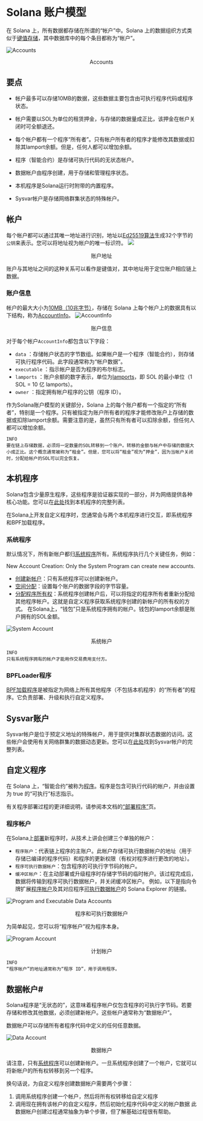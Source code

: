 # Solana 账户模型
在 Solana 上，所有数据都存储在所谓的“帐户”中。Solana 上的数据组织方式类似于[键值存储](https://en.wikipedia.org/wiki/Key%E2%80%93value_database)，其中数据库中的每个条目都称为“帐户”。

![Accounts](https://solana-developer-content.vercel.app/assets/docs/core/accounts/accounts.svg)
<center>Accounts</center>

## 要点
- 帐户最多可以存储10MB的数据，这些数据主要包含由可执行程序代码或程序状态。

- 帐户需要以SOL为单位的租赁押金，与存储的数据量成正比，该押金在帐户关闭时可全额退还。

- 每个帐户都有一个程序“所有者”。只有帐户所有者的程序才能修改其数据或扣除其lamport余额。但是，任何人都可以增加余额。

- 程序（智能合约）是存储可执行代码的无状态帐户。

- 数据帐户由程序创建，用于存储和管理程序状态。

- 本机程序是Solana运行时附带的内置程序。

- Sysvar帐户是存储网络群集状态的特殊帐户。

## 帐户
每个帐户都可以通过其唯一地址进行识别，地址以[Ed25519算法](https://ed25519.cr.yp.to/)生成32个字节的`公钥`来表示。您可以将地址视为帐户的唯一标识符。
![](https://solana-developer-content.vercel.app/assets/docs/core/accounts/accounts.svg)
<center>账户地址 </center>

账户与其地址之间的这种关系可以看作是键值对，其中地址用于定位账户相应链上数据。

### 账户信息
帐户的最大大小为[10MB（10兆字节）](https://github.com/solana-labs/solana/blob/27eff8408b7223bb3c4ab70523f8a8dca3ca6645/sdk/program/src/system_instruction.rs#L85)，存储在 Solana 上每个帐户上的数据具有以下结构，称为[AccountInfo](https://github.com/solana-labs/solana/blob/27eff8408b7223bb3c4ab70523f8a8dca3ca6645/sdk/program/src/account_info.rs#L19)。
![AccountInfo](https://solana-developer-content.vercel.app/assets/docs/core/accounts/accountinfo.svg)
<center>账户信息</center>

对于每个帐户`AccountInfo`都包含以下字段：

- `data` ：存储帐户状态的字节数组。如果帐户是一个程序（智能合约），则存储可执行程序代码。此字段通常称为“帐户数据”。
- `executable` ：指示帐户是否为程序的布尔标志。
- `lamports` ：账户余额的数字表示，单位为[lamports](https://solana.com/docs/terminology#lamport)，即 SOL 的最小单位（1 SOL = 10 亿 lamports）。
- `owner` ：指定拥有帐户程序的公钥（程序 ID）。

作为Solana账户模型的关键部分，Solana 上的每个账户都有一个指定的“所有者”，特别是一个程序。只有被指定为账户所有者的程序才能修改账户上存储的数据或扣除lamport余额。需要注意的是，虽然只有所有者可以扣除余额，但任何人都可以增加余额。

```
INFO
要在链上存储数据，必须将一定数量的SOL转移到一个账户。转移的金额与帐户中存储的数据大小成正比。这个概念通常被称为“租金”。但是，您可以将“租金”视为“押金”，因为当帐户关闭时，分配给帐户的SOL可以完全恢复。
```

## 本机程序
Solana包含少量原生程序，这些程序是验证器实现的一部分，并为网络提供各种核心功能。您可以在[此处](https://docs.solanalabs.com/runtime/programs)找到本机程序的完整列表。

在Solana上开发自定义程序时，您通常会与两个本机程序进行交互，即系统程序和BPF加载程序。

### 系统程序

默认情况下，所有新帐户都归[系统程序](https://github.com/solana-labs/solana/tree/27eff8408b7223bb3c4ab70523f8a8dca3ca6645/programs/system/src)所有。系统程序执行几个关键任务，例如：

New Account Creation: Only the System Program can create new accounts.
- [创建新帐户](https://github.com/solana-labs/solana/blob/27eff8408b7223bb3c4ab70523f8a8dca3ca6645/programs/system/src/system_processor.rs#L145)：只有系统程序可以创建新帐户。
- [空间分配](https://github.com/solana-labs/solana/blob/27eff8408b7223bb3c4ab70523f8a8dca3ca6645/programs/system/src/system_processor.rs#L70)：设置每个账户的数据字段的字节容量。
- [分配程序所有权](https://github.com/solana-labs/solana/blob/27eff8408b7223bb3c4ab70523f8a8dca3ca6645/programs/system/src/system_processor.rs#L112)：系统程序创建帐户后，可以将指定的程序所有者重新分配给其他程序帐户。这就是自定义程序获取系统程序创建的新帐户的所有权的方式。
在Solana上，“钱包”只是系统程序拥有的帐户。钱包的lamport余额是账户拥有的SOL金额。

![System Account](https://solana-developer-content.vercel.app/assets/docs/core/accounts/system-account.svg)

<center>系统帐户</center>

```
INFO
只有系统程序拥有的帐户才能用作交易费用支付方。
```

### BPFLoader程序
[BPF加载程序](https://github.com/solana-labs/solana/tree/27eff8408b7223bb3c4ab70523f8a8dca3ca6645/programs/bpf_loader/src)是被指定为网络上所有其他程序（不包括本机程序）的“所有者”的程序。它负责部署、升级和执行自定义程序。

## Sysvar账户
Sysvar帐户是位于预定义地址的特殊帐户，用于提供对集群状态数据的访问。这些帐户会使用有关网络群集的数据动态更新。您可以在[此处](https://docs.solanalabs.com/runtime/sysvars)找到Sysvar帐户的完整列表。

## 自定义程序
在 Solana 上，“智能合约”被称为[程序](https://solana.com/docs/core/programs)。程序是包含可执行代码的帐户，并由设置为 true 的“可执行”标志指示。

有关程序部署过程的更详细说明，请参阅本文档的[“部署程序”](https://solana.com/docs/programs/deploying)页。

### 程序帐户
在Solana上[部署](https://github.com/solana-labs/solana/blob/27eff8408b7223bb3c4ab70523f8a8dca3ca6645/programs/bpf_loader/src/lib.rs#L498)新程序时，从技术上讲会创建三个单独的帐户：

- `程序账户`：代表链上程序的主账户。此帐户存储可执行数据帐户的地址（用于存储已编译的程序代码）和程序的更新权限（有权对程序进行更改的地址）。
- `程序可执行数据帐户`：包含程序的可执行字节码的帐户。
- `缓冲区帐户`：在主动部署或升级程序时存储字节码的临时帐户。该过程完成后，数据将传输到程序可执行数据帐户，并关闭缓冲区帐户。
例如，以下是指向令牌扩展[程序帐户](https://explorer.solana.com/address/TokenzQdBNbLqP5VEhdkAS6EPFLC1PHnBqCXEpPxuEb)及其对应程序[可执行数据帐户](https://explorer.solana.com/address/DoU57AYuPFu2QU514RktNPG22QhApEjnKxnBcu4BHDTY)的 Solana Explorer 的链接。

![Program and Executable Data Accounts](https://solana-developer-content.vercel.app/assets/docs/core/accounts/program-account-expanded.svg)
<center>程序和可执行数据帐户</center>

为简单起见，您可以将“程序帐户”视为程序本身。

![Program Account](https://solana-developer-content.vercel.app/assets/docs/core/accounts/program-account-simple.svg)
<center>计划帐户</center>

```
INFO 
“程序帐户”的地址通常称为“程序 ID”，用于调用程序。
```

## 数据帐户#
Solana程序是“无状态的”，这意味着程序帐户仅包含程序的可执行字节码。若要存储和修改其他数据，必须创建新帐户。这些帐户通常称为“数据帐户”。

数据帐户可以存储所有者程序代码中定义的任何任意数据。

![Data Account](https://solana-developer-content.vercel.app/assets/docs/core/accounts/data-account.svg)
<center>数据帐户</center>

请注意，只有[系统程序](https://solana.com/docs/core/accounts#system-program)可以创建新帐户。一旦系统程序创建了一个帐户，它就可以将新帐户的所有权转移到另一个程序。

换句话说，为自定义程序创建数据帐户需要两个步骤：
1. 调用系统程序创建一个帐户，然后将所有权转移给自定义程序
2. 调用现在拥有该帐户的自定义程序，然后初始化程序代码中定义的帐户数据
此数据帐户创建过程通常抽象为单个步骤，但了解基础过程很有帮助。